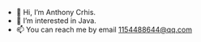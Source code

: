 - 👋 Hi, I’m Anthony Crhis.
- 👀 I’m interested in Java.
- 📫 You can reach me by email 1154488644@qq.com

<!---
rainbow19991009/rainbow19991009 is a ✨ special ✨ repository because its `README.md` (this file) appears on your GitHub profile.
You can click the Preview link to take a look at your changes.
--->
